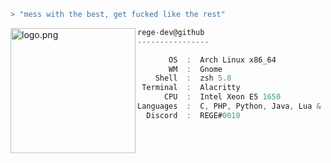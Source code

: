 ```zsh
> "mess with the best, get fucked like the rest"
```
<img align="left" src="https://raw.githubusercontent.com/ecriminal/ecriminal/main/assets/cannabis.png" alt="logo.png" width="200" /> 

```csharp
rege-dev@github
----------------

       OS  :  Arch Linux x86_64
       WM  :  Gnome
    Shell  :  zsh 5.8
 Terminal  :  Alacritty
      CPU  :  Intel Xeon E5 1650
Languages  :  C, PHP, Python, Java, Lua & html
  Discord  :  REGE#0010
```

<p align="left">
  &nbsp; &nbsp; &nbsp; &nbsp; &nbsp;&nbsp; &nbsp; &nbsp; &nbsp; &nbsp;&nbsp; &nbsp; &nbsp; &nbsp; &nbsp; &nbsp; &nbsp; &nbsp; &nbsp; &nbsp; &nbsp;&nbsp; &nbsp; &nbsp; &nbsp; &nbsp;&nbsp; &nbsp; &nbsp; &nbsp; &nbsp;
</p>
    <p align="center">
</p>
